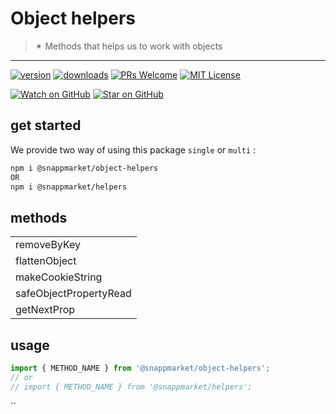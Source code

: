 # Object helpers
> ✴ Methods that helps us to work with objects
----

[![version](https://img.shields.io/npm/v/@snappmarket/object-helpers.svg?style=flat-square)](https://www.npmjs.com/package/@snappmarket/object-helpers)
[![downloads](https://img.shields.io/npm/dm/@snappmarket/object-helpers.svg?style=flat-square)](http://www.npmtrends.com/@snappmarket/object-helpers)
[![PRs Welcome](https://img.shields.io/badge/PRs-welcome-brightgreen.svg?style=flat-square)](http://makeapullrequest.com)
[![MIT License](https://img.shields.io/npm/l/@snappmarket/object-helpers.svg?style=flat-square)](https://github.com/snappmarket/frontend-toolbox/tree/master/packages/useDidUpdateEffect/blob/master/LICENSE.md)

[![Watch on GitHub](https://img.shields.io/github/watchers/snappmarket/frontend-toolbox.svg?style=social)](https://github.com/snappmarket/frontend-toolbox/watchers)
[![Star on GitHub](https://img.shields.io/github/stars/snappmarket/frontend-toolbox.svg?style=social)](https://github.com/snappmarket/frontend-toolbox/stargazers)

## get started 
We provide two way of using this package `single` or `multi` :
```bash
npm i @snappmarket/object-helpers
OR
npm i @snappmarket/helpers
```

## methods
|        |
| ------ |
| removeByKey                                                 |  
| flattenObject                                                 |  
| makeCookieString                                                 |  
| safeObjectPropertyRead                                                 |  
| getNextProp                                                 |  

## usage 
```javascript
import { METHOD_NAME } from '@snappmarket/object-helpers';
// or 
// import { METHOD_NAME } from '@snappmarket/helpers';
```
``
